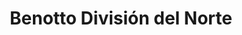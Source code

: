 ---
title: "Benotto División del Norte"
url: /mexico-d-f/benotto-division-del-norte/
shop: Fahrrad
---